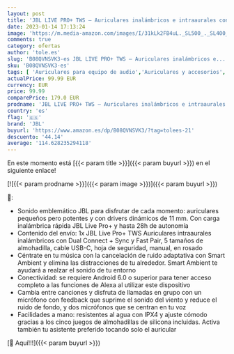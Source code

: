 ```yaml
---
layout: post
title: 'JBL LIVE PRO+ TWS – Auriculares inalámbricos e intraaurales con cancelación de ruido adaptativa  hasta 28H de batería  Hey Google y Amazon Alexa  compatible con iOS y Android  rosado'
date: 2023-01-14 17:13:24
image: 'https://m.media-amazon.com/images/I/31kLk2FB4uL._SL500_._SL400_.jpg'
comments: true
category: ofertas
author: 'tole.es'
slug: 'B08QVNSVK3-es JBL LIVE PRO+ TWS – Auriculares inalámbricos e...'
sku: 'B08QVNSVK3-es'
tags: [ 'Auriculares para equipo de audio','Auriculares y accesorios','Electrónica','android','jbl','🇪🇸', ]
actualPrice: 99.99 EUR
currency: EUR
price: 99.99
comparePrice: 179.0 EUR
prodname: 'JBL LIVE PRO+ TWS – Auriculares inalámbricos e intraaurales con cancelación de ruido adaptativa  hasta 28H de batería  Hey Google y Amazon Alexa  compatible con iOS y Android  rosado'
country: 'es'
flag: '🇪🇸'
brand: 'JBL'
buyurl: 'https://www.amazon.es/dp/B08QVNSVK3/?tag=tolees-21'
descuento: '44.14'
average: '114.628235294118'
---
```


En este momento está [{{< param title >}}]({{< param buyurl >}}) en el siguiente enlace!

[![{{< param prodname >}}]({{< param image >}})]({{< param buyurl >}})

🔎:

- Sonido emblemático JBL para disfrutar de cada momento: auriculares pequeños pero potentes y con drivers dinámicos de 11 mm. Con carga inalámbrica rápida JBL Live Pro+ y hasta 28h de autonomía
- Contenido del envío: 1x JBL Live Pro+ TWS Auriculares intraaurales inalámbricos con Dual Connect + Sync y Fast Pair, 5 tamaños de almohadilla, cable USB-C, hoja de seguridad, manual, en rosado
- Céntrate en tu música con la cancelación de ruido adaptativa con Smart Ambient y elimina las distracciones de tu alrededor. Smart Ambient te ayudará a realzar el sonido de tu entorno
- Conectividad: se requiere Android 6.0 o superior para tener acceso completo a las funciones de Alexa al utilizar este dispositivo
- Cambia entre canciones y disfruta de llamadas en grupo con un micrófono con feedback que suprime el sonido del viento y reduce el ruido de fondo, y dos micrófonos que se centran en tu voz
- Facilidades a mano: resistentes al agua con IPX4 y ajuste cómodo gracias a los cinco juegos de almohadillas de silicona incluidas. Activa también tu asistente preferido tocando solo el auricular

[🛒 Aquí!!!]({{< param buyurl >}})
